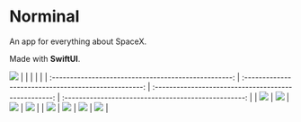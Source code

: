 # Norminal
An app for everything about SpaceX.

Made with **SwiftUI**.

![](Resources/Screenshots/iPad/App%20Store/01.png)
|                                                      |                                                      |                                                      |                                                      |
| :--------------------------------------------------: | :--------------------------------------------------: | :--------------------------------------------------: | :--------------------------------------------------: |
| ![](Resources/Screenshots/iPhone/App%20Store/11.png) | ![](Resources/Screenshots/iPhone/App%20Store/12.png) | ![](Resources/Screenshots/iPhone/App%20Store/13.png) | ![](Resources/Screenshots/iPhone/App%20Store/14.png) |
| ![](Resources/Screenshots/iPhone/App%20Store/15.png) | ![](Resources/Screenshots/iPhone/App%20Store/16.png) | ![](Resources/Screenshots/iPhone/App%20Store/17.png) | ![](Resources/Screenshots/iPhone/App%20Store/18.png) |